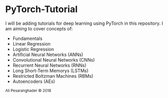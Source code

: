 # PyTorch-Tutorial
I will be adding tutorials for deep learning using PyTorch in this repository. I am aiming to cover concepts of:

* Fundamentals
* Linear Regression
* Logistic Regression
* Artificial Neural Networks (ANNs)
* Convolutional Neural Networks (CNNs)
* Recurrent Neural Networks (RNNs)
* Long Short-Term Memorys (LSTMs)
* Restricted Boltzman Machines (RBMs)
* Autoencoders (AEs)

<sub>Ali Pesaranghader © 2018</sub>
